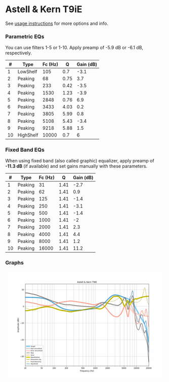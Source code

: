 # Astell & Kern T9iE
See [usage instructions](https://github.com/jaakkopasanen/AutoEq#usage) for more options and info.

### Parametric EQs
You can use filters 1-5 or 1-10. Apply preamp of -5.9 dB or -6.1 dB, respectively.

|   # | Type      |   Fc (Hz) |    Q |   Gain (dB) |
|-----|-----------|-----------|------|-------------|
|   1 | LowShelf  |       105 | 0.7  |        -3.1 |
|   2 | Peaking   |        68 | 0.75 |         3.7 |
|   3 | Peaking   |       233 | 0.42 |        -3.5 |
|   4 | Peaking   |      1530 | 1.23 |        -3.9 |
|   5 | Peaking   |      2848 | 0.76 |         6.9 |
|   6 | Peaking   |      3433 | 4.03 |         0.2 |
|   7 | Peaking   |      3805 | 5.99 |         0.8 |
|   8 | Peaking   |      5108 | 5.43 |        -3.4 |
|   9 | Peaking   |      9218 | 5.88 |         1.5 |
|  10 | HighShelf |     10000 | 0.7  |         6   |

### Fixed Band EQs
When using fixed band (also called graphic) equalizer, apply preamp of **-11.3 dB** (if available) and set gains manually with these parameters.

|   # | Type    |   Fc (Hz) |    Q |   Gain (dB) |
|-----|---------|-----------|------|-------------|
|   1 | Peaking |        31 | 1.41 |        -2.7 |
|   2 | Peaking |        62 | 1.41 |         0.9 |
|   3 | Peaking |       125 | 1.41 |        -1.4 |
|   4 | Peaking |       250 | 1.41 |        -3.1 |
|   5 | Peaking |       500 | 1.41 |        -1.4 |
|   6 | Peaking |      1000 | 1.41 |        -2   |
|   7 | Peaking |      2000 | 1.41 |         2.3 |
|   8 | Peaking |      4000 | 1.41 |         4.4 |
|   9 | Peaking |      8000 | 1.41 |         1.2 |
|  10 | Peaking |     16000 | 1.41 |        11.2 |

### Graphs
![](./Astell%20&%20Kern%20T9iE.png)

